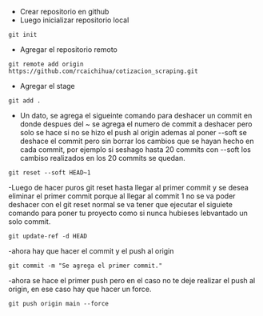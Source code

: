 - Crear repositorio en github
- Luego inicializar repositorio local

```
git init
```

- Agregar el repositorio remoto

```
git remote add origin https://github.com/rcaichihua/cotizacion_scraping.git
```

- Agregar el stage

```
git add .
```

- Un dato, se agrega el sigueinte comando para deshacer un commit en donde despues del ~ se agrega el numero de commit a deshacer pero solo se hace si no se hizo el push al origin ademas al poner --soft se deshace el commit pero sin borrar los cambios que se hayan hecho en cada commit, por ejemplo si seshago hasta 20 commits con --soft los cambiso realizados en los 20 commits se quedan.

```
git reset --soft HEAD~1
```

-Luego de hacer puros git reset hasta llegar al primer commit y se desea eliminar el primer commit porque al llegar al commit 1 no se va poder deshacer con el git reset normal se va tener que ejecutar el siguiete comando para poner tu proyecto como si nunca hubieses lebvantado un solo commit.

```
git update-ref -d HEAD
```

-ahora hay que hacer el commit y el push al origin

```
git commit -m "Se agrega el primer commit."
```

-ahora se hace el primer push pero en el caso no te deje realizar el push al origin, en ese caso hay que hacer un force.

```
git push origin main --force
```
